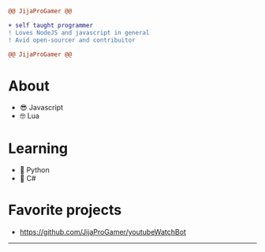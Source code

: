```diff

@@ JijaProGamer @@

+ self taught programmer
! Loves NodeJS and javascript in general
! Avid open-sourcer and contribuitor

@@ JijaProGamer @@

```

# About
 * 😎 Javascript
 * 🤓 Lua

# Learning
 * 🐍 Python
 * 🦇 C#

# Favorite projects
 * https://github.com/JijaProGamer/youtubeWatchBot

<p align="left">
  
</p>

---
